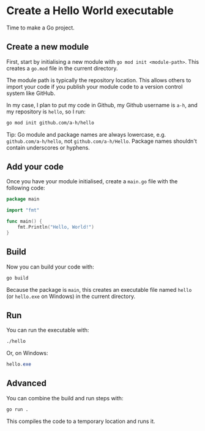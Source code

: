 # Create a Hello World executable

Time to make a Go project.

## Create a new module

First, start by initialising a new module with `go mod init <module-path>`. This creates a `go.mod` file in the current directory.

The module path is typically the repository location. This allows others to import your code if you publish your module code to a version control system like GitHub.

In my case, I plan to put my code in Github, my Github username is `a-h`, and my repository is `hello`, so I run:

```bash
go mod init github.com/a-h/hello
```

Tip: Go module and package names are always lowercase, e.g. `github.com/a-h/hello`, not `github.com/a-h/Hello`. Package names shouldn't contain underscores or hyphens.

## Add your code

Once you have your module initialised, create a `main.go` file with the following code:

```go
package main

import "fmt"

func main() {
    fmt.Println("Hello, World!")
}
```

## Build

Now you can build your code with:

```bash
go build
```

Because the package is `main`, this creates an executable file named `hello` (or `hello.exe` on Windows) in the current directory.

## Run

You can run the executable with:

```bash
./hello
```

Or, on Windows:

```powershell
hello.exe
```

## Advanced

You can combine the build and run steps with:

```bash
go run .
```

This compiles the code to a temporary location and runs it.
